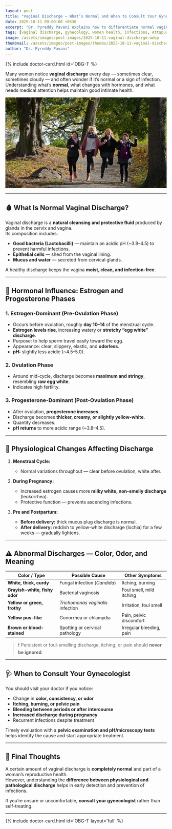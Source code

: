 ```yaml
---
layout: post
title: "Vaginal Discharge — What’s Normal and When to Consult Your Gynecologist"
date: 2025-10-11 09:00:00 +0530
excerpt: "Dr. Pyreddy Pavani explains how to differentiate normal vaginal discharge from abnormal, understand hormonal changes across menstrual phases, and when to seek medical advice."
tags: [vaginal discharge, gynecology, women health, infections, Attapur, Hyderabad]
image: /assets/images/post-images/2025-10-11-vaginal-discharge.webp
thumbnail: /assets/images/post-images/thumbs/2025-10-11-vaginal-discharge.webp
author: "Dr. Pyreddy Pavani"
---
```


{% include doctor-card.html id='OBG-1' %}

Many women notice **vaginal discharge** every day — sometimes clear, sometimes cloudy — and often wonder if it’s normal or a sign of infection.  
Understanding what’s **normal**, what changes with hormones, and what needs medical attention helps maintain good intimate health.

![Normal vs Abnormal Vaginal Discharge – Illustration](/assets/images/post-images/2025-10-11-vaginal-discharge.webp)

---

## 🩸 What Is Normal Vaginal Discharge?

Vaginal discharge is a **natural cleansing and protective fluid** produced by glands in the cervix and vagina.  
Its composition includes:

- **Good bacteria (Lactobacilli)** — maintain an acidic pH (~3.8–4.5) to prevent harmful infections.  
- **Epithelial cells** — shed from the vaginal lining.  
- **Mucus and water** — secreted from cervical glands.  

A healthy discharge keeps the vagina **moist, clean, and infection-free**.

---

## 🌸 Hormonal Influence: Estrogen and Progesterone Phases

### 1. **Estrogen-Dominant (Pre-Ovulation Phase)**
- Occurs before ovulation, roughly **day 10–14** of the menstrual cycle.  
- **Estrogen levels rise**, increasing watery or **stretchy “egg white” discharge**.  
- Purpose: to help sperm travel easily toward the egg.  
- Appearance: clear, slippery, elastic, and **odorless**.  
- **pH:** slightly less acidic (~4.5–5.0).

### 2. **Ovulation Phase**
- Around mid-cycle, discharge becomes **maximum and stringy**, resembling **raw egg white**.  
- Indicates high fertility.  

### 3. **Progesterone-Dominant (Post-Ovulation Phase)**
- After ovulation, **progesterone increases**.  
- Discharge becomes **thicker, creamy, or slightly yellow-white**.  
- Quantity decreases.  
- **pH returns** to more acidic range (~3.8–4.5).

---

## 🤰 Physiological Changes Affecting Discharge

1. **Menstrual Cycle:**  
   - Normal variations throughout — clear before ovulation, white after.  

2. **During Pregnancy:**  
   - Increased estrogen causes more **milky white, non-smelly discharge** (leukorrhea).  
   - Protective function — prevents ascending infections.  

3. **Pre and Postpartum:**  
   - **Before delivery:** thick mucus plug discharge is normal.  
   - **After delivery:** reddish to yellow-white discharge (lochia) for a few weeks — gradually lightens.

---

## ⚠️ Abnormal Discharges — Color, Odor, and Meaning

| Color / Type | Possible Cause | Other Symptoms |
|---------------|----------------|----------------|
| **White, thick, curdy** | Fungal infection (*Candida*) | Itching, burning |
| **Grayish-white, fishy odor** | Bacterial vaginosis | Foul smell, mild itching |
| **Yellow or green, frothy** | *Trichomonas vaginalis* infection | Irritation, foul smell |
| **Yellow pus-like** | Gonorrhea or chlamydia | Pain, pelvic discomfort |
| **Brown or blood-stained** | Spotting or cervical pathology | Irregular bleeding, pain |

> ❗ Persistent or foul-smelling discharge, itching, or pain should **never be ignored**.

---

## 🩺 When to Consult Your Gynecologist

You should visit your doctor if you notice:
- Change in **color, consistency, or odor**  
- **Itching, burning, or pelvic pain**  
- **Bleeding between periods or after intercourse**  
- **Increased discharge during pregnancy**  
- Recurrent infections despite treatment  

Timely evaluation with a **pelvic examination and pH/microscopy tests** helps identify the cause and start appropriate treatment.

---

## 💬 Final Thoughts

A certain amount of vaginal discharge is **completely normal** and part of a woman’s reproductive health.  
However, understanding the **difference between physiological and pathological discharge** helps in early detection and prevention of infections.  

If you’re unsure or uncomfortable, **consult your gynecologist** rather than self-treating.

---

{% include doctor-card.html id='OBG-1' layout='full' %}

